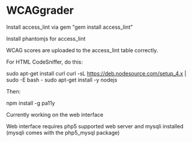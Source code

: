 # WCAGgrader

Install access_lint via gem "gem install access_lint"

Install phantomjs for access_lint

WCAG scores are uploaded to the access_lint table correctly.

For HTML CodeSniffer, do this:

sudo apt-get install curl
curl -sL https://deb.nodesource.com/setup_4.x | sudo -E bash -
sudo apt-get install -y nodejs

Then:

npm install -g pa11y


Currently working on the web interface

Web interface requires php5 supported web server and mysqli installed (mysqli comes with the php5_mysql package)
